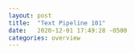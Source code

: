 ```yaml
---
layout: post
title:  "Text Pipeline 101"
date:   2020-12-01 17:49:28 -0500
categories: overview
---
```



[text-pipelinelines-guide-kaggle]: https://www.kaggle.com/pavansanagapati/knowledge-graph-nlp-tutorial-bert-spacy-nltk

